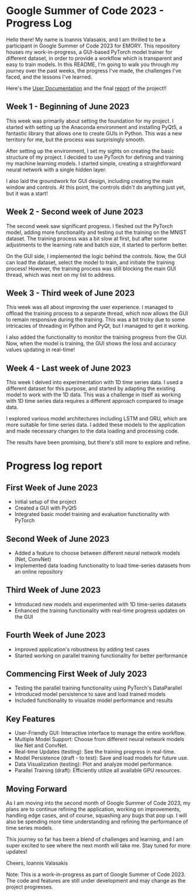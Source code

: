 # Google Summer of Code 2023 - Progress Log

Hello there! My name is Ioannis Valasakis, and I am thrilled to be a participant in Google Summer of Code 2023 for EMORY. This repository houses my work-in-progress, a GUI-based PyTorch model trainer for different dataset, in order to provide a workflow which is transparent and easy to train models. In this README, I'm going to walk you through my journey over the past weeks, the progress I've made, the challenges I've faced, and the lessons I've learned.

Here's the [User Documentation](user-doc.md) and the final [report](final-report.pdf) of the project!!


## Week 1 - Beginning of June 2023

This week was primarily about setting the foundation for my project. I started with setting up the Anaconda environment and installing PyQt5, a fantastic library that allows one to create GUIs in Python. This was a new territory for me, but the process was surprisingly smooth.

After setting up the environment, I set my sights on creating the basic structure of my project. I decided to use PyTorch for defining and training my machine learning models. I started simple, creating a straightforward neural network with a single hidden layer.

I also laid the groundwork for GUI design, including creating the main window and controls. At this point, the controls didn't do anything just yet, but it was a start!

## Week 2 - Second week of June 2023

The second week saw significant progress. I fleshed out the PyTorch model, adding more functionality and testing out the training on the MNIST dataset. The training process was a bit slow at first, but after some adjustments to the learning rate and batch size, it started to perform better.

On the GUI side, I implemented the logic behind the controls. Now, the GUI can load the dataset, select the model to train, and initiate the training process! However, the training process was still blocking the main GUI thread, which was next on my list to address.

## Week 3 - Third week of June 2023

This week was all about improving the user experience. I managed to offload the training process to a separate thread, which now allows the GUI to remain responsive during the training. This was a bit tricky due to some intricacies of threading in Python and PyQt, but I managed to get it working.

I also added the functionality to monitor the training progress from the GUI. Now, when the model is training, the GUI shows the loss and accuracy values updating in real-time!

## Week 4 - Last week of June 2023

This week I delved into experimentation with 1D time series data. I used a different dataset for this purpose, and started by adapting the existing model to work with the 1D data. This was a challenge in itself as working with 1D time series data requires a different approach compared to image data.

I explored various model architectures including LSTM and GRU, which are more suitable for time series data. I added these models to the application and made necessary changes to the data loading and processing code.

The results have been promising, but there's still more to explore and refine.

# Progress log report

## First Week of June 2023

- Initial setup of the project
- Created a GUI with PyQt5
- Integrated basic model training and evaluation functionality with PyTorch

## Second Week of June 2023

- Added a feature to choose between different neural network models (Net, ConvNet)
- Implemented data loading functionality to load time-series datasets from an online repository

## Third Week of June 2023

- Introduced new models and experimented with 1D time-series datasets
- Enhanced the training functionality with real-time progress updates on the GUI

## Fourth Week of June 2023

- Improved application's robustness by adding test cases
- Started working on parallel training functionality for better performance

## Commencing First Week of July 2023

- Testing the parallel training functionality using PyTorch's DataParallel
- Introduced model persistence to save and load trained models
- Included functionality to visualize model performance and results

## Key Features

- User-Friendly GUI: Interactive interface to manage the entire workflow.
- Multiple Model Support: Choose from different neural network models like Net and ConvNet.
- Real-time Updates (testing): See the training progress in real-time.
- Model Persistence (draft - to test): Save and load models for future use.
- Data Visualization (testing): Plot and analyze model performance.
- Parallel Training (draft): Efficiently utilize all available GPU resources.

## Moving Forward

As I am moving into the second month of Google Summer of Code 2023, my plans are to continue refining the application, working on improvements, handling edge cases, and of course, squashing any bugs that pop up. I will also be spending more time understanding and refining the performance of time series models.

This journey so far has been a blend of challenges and learning, and I am super excited to see where the next month will take me. Stay tuned for more updates!

Cheers,
Ioannis Valasakis

Note: This is a work-in-progress as part of Google Summer of Code 2023. The code and features are still under development and may change as the project progresses.
